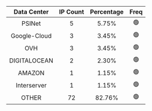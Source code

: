 | Data Center | IP Count | Percentage | Freq |
|:------------:|:--------:|:-----------:|:-----:|
| PSINet | 5 | 5.75% | 🟢 |
| Google-Cloud | 3 | 3.45% | 🟢 |
| OVH | 3 | 3.45% | 🟢 |
| DIGITALOCEAN | 2 | 2.30% | 🟢 |
| AMAZON | 1 | 1.15% | 🟢 |
| Interserver | 1 | 1.15% | 🟢 |
| OTHER | 72 | 82.76% | 🟢 |